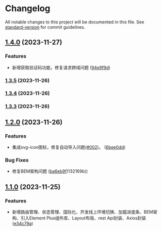# Changelog

All notable changes to this project will be documented in this file. See [standard-version](https://github.com/conventional-changelog/standard-version) for commit guidelines.

## [1.4.0](https://github.com/YuluoY/mood-blog-front/compare/v1.3.5...v1.4.0) (2023-11-27)


### Features

* 新增获取验证码功能，修复请求跨域问题 ([94e9f9d](https://github.com/YuluoY/mood-blog-front/commit/94e9f9d4864dff21927a756fc3b00681de36120d))

### [1.3.5](https://github.com/YuluoY/mood-blog-front/compare/v1.3.2...v1.3.5) (2023-11-26)

### [1.3.4](https://github.com/YuluoY/mood-blog-front/compare/v1.3.2...v1.3.4) (2023-11-26)

### [1.3.3](https://github.com/YuluoY/mood-blog-front/compare/v1.3.2...v1.3.3) (2023-11-26)

## [1.2.0](https://github.com/YuluoY/mood-blog-front/compare/v1.1.0...v1.2.0) (2023-11-26)


### Features

* 集成svg-icon图标，修复自动导入问题([#002](https://github.com/YuluoY/mood-blog-front/issues/002))。 ([6bee0dd](https://github.com/YuluoY/mood-blog-front/commit/6bee0dd3082aa7c95674d28195329274b352c46f))


### Bug Fixes

* 修复BEM架构问题 ([ba6eb9f](https://github.com/YuluoY/mood-blog-front/commit/ba6eb9f90f109742cf1fc02656cd3b34a132169b))132169b))

## [1.1.0](https://github.com/YuluoY/mood-blog-front/compare/v0.0.1...v1.1.0) (2023-11-25)


### Features

* 新增路由管理、状态管理、国际化、开发线上环境切换、加载进度条、BEM架构、引入Element Plus组件库、Layout布局、rest Api封装、Axios封装([e34c79a](https://github.com/YuluoY/mood-blog-front/commit/e34c79a09c87eadd170b9d1a95ed947d5d0efe83))
